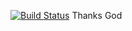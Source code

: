 [![Build Status](https://travis-ci.org/samirrana1011/phpunit.svg?branch=master)](https://travis-ci.org/samirrana1011/phpunit)
Thanks God
